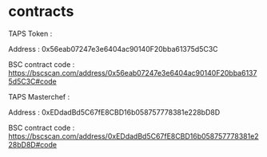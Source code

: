 # contracts

TAPS Token : 

Address : 0x56eab07247e3e6404ac90140F20bba61375d5C3C

BSC contract code : https://bscscan.com/address/0x56eab07247e3e6404ac90140F20bba61375d5C3C#code

TAPS Masterchef : 

Address : 0xEDdadBd5C67fE8CBD16b058757778381e228bD8D

BSC contract code : https://bscscan.com/address/0xEDdadBd5C67fE8CBD16b058757778381e228bD8D#code

